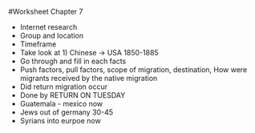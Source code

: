 
#Worksheet Chapter 7

* Internet research
* Group and location
* Timeframe
* Take look at 1) Chinese -> USA 1850-1885
* Go through and fill in each facts
* Push factors, pull factors, scope of migration, destination, How were migrants received by the native migration
* Did return migration occur
* Done by RETURN ON TUESDAY
* Guatemala - mexico now
* Jews out of germany 30-45
* Syrians into eurpoe now
